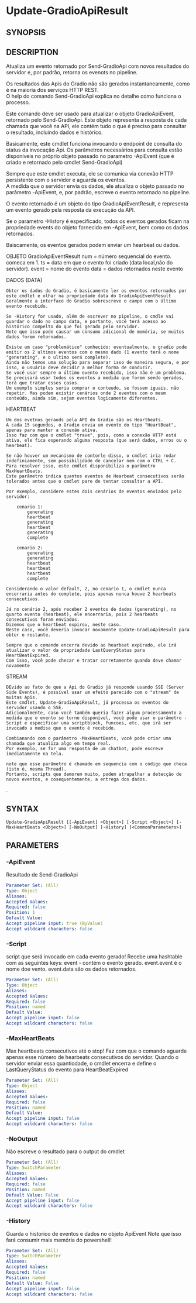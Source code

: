 ﻿---
external help file: powershai-help.xml
schema: 2.0.0
powershai: true
---

# Update-GradioApiResult

## SYNOPSIS <!--!= @#Synop !-->


## DESCRIPTION <!--!= @#Desc !-->
Atualiza um evento retornado por Send-GradioApi com novos resultados do servidor e, por padrão, retorna os evenots no pipeline.

Os resultados das Apis do Gradio não são gerados instantaneamente, como é na maioria dos serviços HTTP REST.  
O help do comando Send-GradioApi explica no detalhe como funciona o processo.  

Este comando deve ser usado para atualizar o objeto GradioApiEvent, retornado pelo Send-GradioApi.
Este objeto representa a resposta de cada chamada que você na API, ele contém tudo o que é preciso para consultar o resultado, incluindo dados e histórico.

Basicamente, este cmdlet funciona invocando o endpoint de consulta do status da invocação Api.
Os parâmetros necessários para consulta estão disponíveis no próprio objeto passado no parametro -ApiEvent (que é criado e retornado pelo cmdlet Send-GradioApi)

Sempre que este cmdlet executa, ele se comunica via conexão HTTP persistente com o servidor e aguarda os eventos.  
A medida que o servidor envia os dados, ele atualiza o objeto passado no parâmetro -ApiEvent, e, por padrão, escreve o evento retornado no pipeline.

O evento retornado é um objeto do tipo GradioApiEventResult, e representa um evento gerado pela resposta da execução da API.  

Se o parametro -History é especificado, todos os eventos gerados ficam na propriedade events do objeto fornecido em -ApiEvent, bem como os dados retornados.

Baiscamente, os eventos gerados podem enviar um hearbeat ou dados.

OBJETO GradioApiEventResult
	num 	= número sequencial do evento. comeca em 1.
	ts 		= data em que o evento foi criado (data local,não do servidor).
	event 	= nome do evento
	data 	= dados retornados neste evento

DADOS (DATA)

	Obter os dados do Gradio, é basicamente ler os eventos retornados por este cmdlet e olhar na propriedade data do GradioApiEventResult
	Geralmente a interface do Gradio sobrescreve o campo com o último evento recebido.  
	
	Se -History for usado, além de escrever no pipeline, o cmdle vai guardar o dado no campo data, e portanto, você terá acesso ao histórico compelto do que foi gerado pelo servidor.  
	Note que isso pode causar um consumo adicional de memória, se muitos dados forem retornados.
	
	Existe um caso "problemático" conhecido: eventualmente, o gradio pode emitir os 2 ultimos eventos com o mesmo dado (1 evento terá o nome "generating", e o ultimo será complete).  
	Ainda não temos uma solução para separar isso de maneira segura, e por isso, o usuário deve decidir a melhor forma de conduzir.  
	Se você usar sempre o último evento recebido, isso não é um problema.
	Se precisará usar todos os eventos a medida que forem sendo gerados, terá que tratar esses casos.
	Um exemplo simples seria comprar o conteudo, se fossem iguais, não repetir. Mas podem existir cenários onde 2 eventos com o mesm conteúdo, ainda sim, sejam eventos logicamente diferentes.
	
	

HEARTBEAT 

	Um dos evetnos geraods pela API do Gradio são os Heartbeats.  
	A cada 15 segundos, o Gradio envia um evento do tipo "HeartBeat", apenas para manter a conexão ativa.  
	Isso faz com que o cmdlet "trave", pois, como a conexão HTTP está ativa, ele fica esperando alguma resposta (que será dados, erros ou o hearbeat).
	
	Se não houver um mecanismo de contorle disso, o cmdlet iria rodar indefiniamente, sem possibilidade de cancelar nem com o CTRL + C.
	Para resolver isso, este cmdlet disponibiliza o parãmetro MaxHeartBeats.  
	Este parâmetro indica quantos eventos de Hearbeat consecutivos serão tolerados antes que o cmdlet pare de tentar consultar a API.  
	
	Por exemplo, considere estes dois cenários de eventos enviados pelo servidor:
	
		cenario 1:
			generating 
			heartbeat 
			generating 
			heartbeat 
			generating 
			complete
			
		cenario 2:
			generating 
			generating
			heartbeat 
			heartbeat
			heartbeat 
			complete

	Considerando o valor default, 2, no cenario 1, o cmdlet nunca encerraria antes do complete, pois apenas nunca houve 2 hearbeats consecutivos.
	
	Já no cenário 2, após receber 2 eventos de dados (generating), no quarto evento (hearbeat), ele encerraria, pois 2 hearbeats consecutivos foram enviados.  
	Dizemos que o heartbeat expirou, neste caso.
	Neste caso, você deveria invocar novamente Update-GradioApiResult para obter o restante.
	
	Sempre que o comando encerra devido ao hearbeat expirado, ele irá atualizar o valor da propriedade LastQueryStatus para HeartBeatExpired.  
	Com isso, você pode checar e tratar corretamente quando deve chamar novamente
	
	
STREAM  
	
	DEvido ao fato de que a Api do Gradio já responde usando SSE (Server Side Events), é possível usar um efeito parecido com o "stream" de muitas Apis.  
	Este cmdlet, Update-GradioApiResult, já processa os eventos do servidor usando o SSE.  
	Adicionalmente, caso você também queria fazer algum processamento a medida que o evento se torne disponível, você pode usar o parâmetro -Script e especificar uma scriptblock, funcoes, etc. que irá ser invocado a medisa que o evento é recebido.  
	
	Combianando com o parâmetro -MaxHeartBeats, você pode criar uma chamada que atualiza algo em tempo real. 
	Por exemplo, se for uma resposta de um chatbot, pode escreve imediatamente na tela.
	
	note que esse parâmetro é chamado em sequencia com o código que checa (isto é, mesma Thread).  
	Portanto, scripts que demorem muito, podem atrapalhar a detecção de novos eventos, e cosequentemente, a entrega dos dados.
	
.

## SYNTAX <!--!= @#Syntax !-->

```
Update-GradioApiResult [[-ApiEvent] <Object>] [-Script <Object>] [-MaxHeartBeats <Object>] [-NoOutput] [-History] [<CommonParameters>]
```

## PARAMETERS <!--!= @#Params !-->

### -ApiEvent
Resultado de  Send-GradioApi

```yml
Parameter Set: (All)
Type: Object
Aliases: 
Accepted Values: 
Required: false
Position: 1
Default Value: 
Accept pipeline input: true (ByValue)
Accept wildcard characters: false
```

### -Script
script que será invocado  em cada evento gerado!
Recebe uma hashtable com as seguintes keys:
 	event - contém o evento gerado. event.event é o nome doe vento. event.data são os dados retornados.

```yml
Parameter Set: (All)
Type: Object
Aliases: 
Accepted Values: 
Required: false
Position: named
Default Value: 
Accept pipeline input: false
Accept wildcard characters: false
```

### -MaxHeartBeats
Max heartbeats consecutivos até o stop!
Faz com que o comando aguarde apenas esse número de hearbeats consecutivos do servidor.
Quando o servidor enviar essa quantiodade, o cmdlet encerra e define o LastQueryStatus do evento para HeartBeatExpired

```yml
Parameter Set: (All)
Type: Object
Aliases: 
Accepted Values: 
Required: false
Position: named
Default Value: 
Accept pipeline input: false
Accept wildcard characters: false
```

### -NoOutput
Não escreve o resultado para o output do cmdlet

```yml
Parameter Set: (All)
Type: SwitchParameter
Aliases: 
Accepted Values: 
Required: false
Position: named
Default Value: False
Accept pipeline input: false
Accept wildcard characters: false
```

### -History
Guarda o historico de eventos e dados no objeto ApiEvent
Note que isso fará consumir mais memória do powershell!

```yml
Parameter Set: (All)
Type: SwitchParameter
Aliases: 
Accepted Values: 
Required: false
Position: named
Default Value: False
Accept pipeline input: false
Accept wildcard characters: false
```